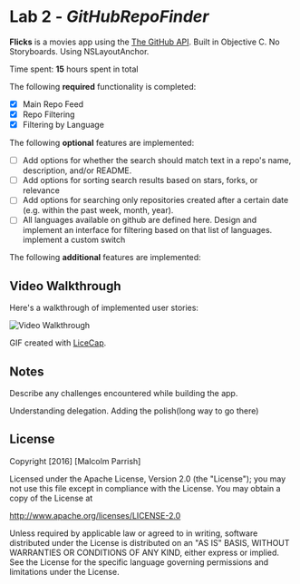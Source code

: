 # Lab 2 - *GitHubRepoFinder*

**Flicks** is a movies app using the [The GitHub API](https://developer.github.com/v3/).  Built in Objective C.  No Storyboards. Using NSLayoutAnchor.

Time spent: **15** hours spent in total

The following **required** functionality is completed:

- [x] Main Repo Feed
- [x] Repo Filtering
- [x] Filtering by Language

The following **optional** features are implemented:

- [ ] Add options for whether the search should match text in a repo's name, description, and/or README.
- [ ] Add options for sorting search results based on stars, forks, or relevance
- [ ] Add options for searching only repositories created after a certain date (e.g. within the past week, month, year).
- [ ] All languages available on github are defined here. Design and implement an interface for filtering based on that list of languages.
implement a custom switch

The following **additional** features are implemented:







## Video Walkthrough

Here's a walkthrough of implemented user stories:

<img src='http://i.imgur.com/HYqknGc.gif' title='Flicks Video Walkthrough' width='' alt='Video Walkthrough' />

GIF created with [LiceCap](http://www.cockos.com/licecap/).

## Notes

Describe any challenges encountered while building the app.

Understanding delegation.  Adding the polish(long way to go there)


## License

Copyright [2016] [Malcolm Parrish]

Licensed under the Apache License, Version 2.0 (the "License");
you may not use this file except in compliance with the License.
You may obtain a copy of the License at

http://www.apache.org/licenses/LICENSE-2.0

Unless required by applicable law or agreed to in writing, software
distributed under the License is distributed on an "AS IS" BASIS,
WITHOUT WARRANTIES OR CONDITIONS OF ANY KIND, either express or implied.
See the License for the specific language governing permissions and
limitations under the License.
